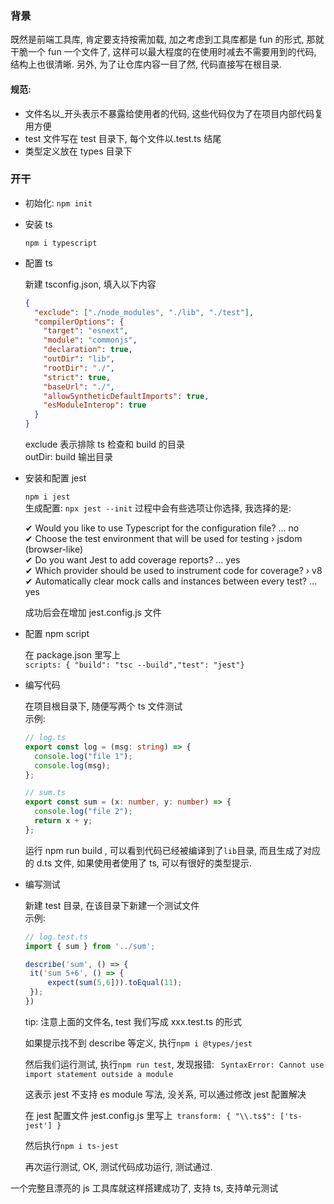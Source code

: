 ### 背景

既然是前端工具库, 肯定要支持按需加载, 加之考虑到工具库都是 fun 的形式, 那就干脆一个 fun 一个文件了, 这样可以最大程度的在使用时减去不需要用到的代码, 结构上也很清晰. 另外, 为了让仓库内容一目了然, 代码直接写在根目录.

#### 规范:

- 文件名以\_开头表示不暴露给使用者的代码, 这些代码仅为了在项目内部代码复用方便
- test 文件写在 test 目录下, 每个文件以.test.ts 结尾
- 类型定义放在 types 目录下

### 开干

- 初始化: `npm init`

- 安装 ts

  `npm i typescript`

- 配置 ts

  新建 tsconfig.json, 填入以下内容

  ```json
  {
    "exclude": ["./node_modules", "./lib", "./test"],
    "compilerOptions": {
      "target": "esnext",
      "module": "commonjs",
      "declaration": true,
      "outDir": "lib",
      "rootDir": "./",
      "strict": true,
      "baseUrl": "./",
      "allowSyntheticDefaultImports": true,
      "esModuleInterop": true
    }
  }
  ```

  exclude 表示排除 ts 检查和 build 的目录  
   outDir: build 输出目录

- 安装和配置 jest

  `npm i jest`  
   生成配置: `npx jest --init`
  过程中会有些选项让你选择, 我选择的是:

  ✔ Would you like to use Typescript for the configuration file? … no  
  ✔ Choose the test environment that will be used for testing › jsdom (browser-like)  
  ✔ Do you want Jest to add coverage reports? … yes  
  ✔ Which provider should be used to instrument code for coverage? › v8  
  ✔ Automatically clear mock calls and instances between every test? … yes

  成功后会在增加 jest.config.js 文件

<!-- - 安装 babel

  `npm i -D babel-jest @babel/core @babel/preset-env @babel/preset-typescript`
   安装`babel-jest`是因为 jest 需要. -->

- 配置 npm script

  在 package.json 里写上  
   `scripts: { "build": "tsc --build","test": "jest"}`

- 编写代码

  在项目根目录下, 随便写两个 ts 文件测试  
  示例:

  ```ts
  // log.ts
  export const log = (msg: string) => {
    console.log("file 1");
    console.log(msg);
  };
  ```

  ```ts
  // sum.ts
  export const sum = (x: number, y: number) => {
    console.log("file 2");
    return x + y;
  };
  ```

  运行 npm run build , 可以看到代码已经被编译到了`lib`目录, 而且生成了对应的 d.ts 文件, 如果使用者使用了 ts, 可以有很好的类型提示.

- 编写测试

  新建 test 目录, 在该目录下新建一个测试文件  
  示例:

  ```ts
  // log.test.ts
  import { sum } from '../sum';

  describe('sum', () => {
   it('sum 5+6', () => {
       expect(sum(5,6])).toEqual(11);
   });
  })
  ```

  tip: 注意上面的文件名, test 我们写成 xxx.test.ts 的形式

  如果提示找不到 describe 等定义, 执行`npm i @types/jest`

  然后我们运行测试, 执行`npm run test`, 发现报错: ` SyntaxError: Cannot use import statement outside a module`

  这表示 jest 不支持 es module 写法, 没关系, 可以通过修改 jest 配置解决

  在 jest 配置文件 jest.config.js 里写上` transform: { "\\.ts$": ['ts-jest'] }`

  然后执行`npm i ts-jest`

  再次运行测试, OK, 测试代码成功运行, 测试通过.

一个完整且漂亮的 js 工具库就这样搭建成功了, 支持 ts, 支持单元测试
